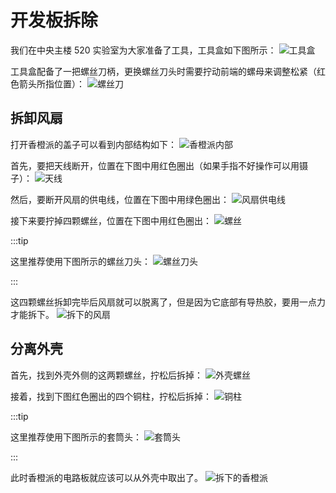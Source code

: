 # 开发板拆除

我们在中央主楼 520 实验室为大家准备了工具，工具盒如下图所示：
<img src="https://cloud.tsinghua.edu.cn/thumbnail/24f8d1997d1848ec9c72/1024/img/THUDAEI1/dismantle/0.jpg" alt="工具盒"  loading="lazy"/>

工具盒配备了一把螺丝刀柄，更换螺丝刀头时需要拧动前端的螺母来调整松紧（红色箭头所指位置）：
<img src="https://cloud.tsinghua.edu.cn/thumbnail/24f8d1997d1848ec9c72/1024/img/THUDAEI1/dismantle/1.jpg" alt="螺丝刀"  loading="lazy"/>

## 拆卸风扇
打开香橙派的盖子可以看到内部结构如下：
<img src="https://cloud.tsinghua.edu.cn/thumbnail/24f8d1997d1848ec9c72/1024/img/THUDAEI1/dismantle/2.jpg" alt="香橙派内部"  loading="lazy"/>

首先，要把天线断开，位置在下图中用红色圈出（如果手指不好操作可以用镊子）：
<img src="https://cloud.tsinghua.edu.cn/thumbnail/24f8d1997d1848ec9c72/1024/img/THUDAEI1/dismantle/3.jpg" alt="天线"  loading="lazy"/>

然后，要断开风扇的供电线，位置在下图中用绿色圈出：
<img src="https://cloud.tsinghua.edu.cn/thumbnail/24f8d1997d1848ec9c72/1024/img/THUDAEI1/dismantle/4.jpg" alt="风扇供电线"  loading="lazy"/>

接下来要拧掉四颗螺丝，位置在下图中用红色圈出：
<img src="https://cloud.tsinghua.edu.cn/thumbnail/24f8d1997d1848ec9c72/1024/img/THUDAEI1/dismantle/5.jpg" alt="螺丝"  loading="lazy"/>

:::tip

这里推荐使用下图所示的螺丝刀头：
<img src="https://cloud.tsinghua.edu.cn/thumbnail/24f8d1997d1848ec9c72/1024/img/THUDAEI1/dismantle/6.jpg" alt="螺丝刀头"  loading="lazy"/>

:::

这四颗螺丝拆卸完毕后风扇就可以脱离了，但是因为它底部有导热胶，要用一点力才能拆下。
<img src="https://cloud.tsinghua.edu.cn/thumbnail/24f8d1997d1848ec9c72/1024/img/THUDAEI1/dismantle/7.jpg" alt="拆下的风扇"  loading="lazy"/>

## 分离外壳

首先，找到外壳外侧的这两颗螺丝，拧松后拆掉：
<img src="https://cloud.tsinghua.edu.cn/thumbnail/24f8d1997d1848ec9c72/1024/img/THUDAEI1/dismantle/8.jpg" alt="外壳螺丝"  loading="lazy"/>

接着，找到下图红色圈出的四个铜柱，拧松后拆掉：
<img src="https://cloud.tsinghua.edu.cn/thumbnail/24f8d1997d1848ec9c72/1024/img/THUDAEI1/dismantle/9.jpg" alt="铜柱"  loading="lazy"/>

:::tip

这里推荐使用下图所示的套筒头：
<img src="https://cloud.tsinghua.edu.cn/thumbnail/24f8d1997d1848ec9c72/1024/img/THUDAEI1/dismantle/10.jpg" alt="套筒头"  loading="lazy"/>

:::

此时香橙派的电路板就应该可以从外壳中取出了。
<img src="https://cloud.tsinghua.edu.cn/thumbnail/24f8d1997d1848ec9c72/1024/img/THUDAEI1/dismantle/11.jpg" alt="拆下的香橙派"  loading="lazy"/>
